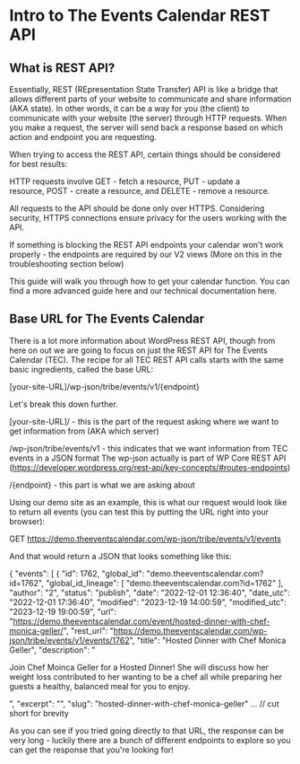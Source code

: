 # Intro to The Events Calendar REST API 
## What is REST API?

Essentially, REST (REpresentation State Transfer) API is like a bridge that allows different parts of your website to communicate and share information (AKA state). In other words, it can be a way for you (the client) to communicate with your website (the server) through HTTP requests. When you make a request, the server will send back a response based on which action and endpoint you are requesting.

When trying to access the REST API, certain things should be considered for best results:

HTTP requests involve GET - fetch a resource, PUT - update a resource, POST - create a resource, and DELETE - remove a resource. 

All requests to the API should be done only over HTTPS. Considering security, HTTPS connections ensure privacy for the users working with the API.

If something is blocking the REST API endpoints your calendar won't work properly - the endpoints are required by our V2 views (More on this in the troubleshooting section below)

This guide will walk you through how to get your calendar function. You can find a more advanced guide here and our technical documentation here.

## Base URL for The Events Calendar

There is a lot more information about WordPress REST API, though from here on out we are going to focus on just the REST API for The Events Calendar (TEC). The recipe for all TEC REST API calls starts with the same basic ingredients, called the base URL:

[your-site-URL]/wp-json/tribe/events/v1/{endpoint}

Let's break this down further.

[your-site-URL]/ - this is the part of the request asking where we want to get information from (AKA which server)

/wp-json/tribe/events/v1 - this indicates that we want information from TEC events in a JSON format
    The wp-json actually is part of WP Core REST API (https://developer.wordpress.org/rest-api/key-concepts/#routes-endpoints)

/{endpoint} - this part is what we are asking about

Using our demo site as an example, this is what our request would look like to return all events (you can test this by putting the URL right into your browser):

GET https://demo.theeventscalendar.com/wp-json/tribe/events/v1/events

And that would return a JSON that looks something like this:

{
"events": [
{
"id": 1762,
"global_id": "demo.theeventscalendar.com?id=1762",
"global_id_lineage": [
"demo.theeventscalendar.com?id=1762"
],
"author": "2",
"status": "publish",
"date": "2022-12-01 12:36:40",
"date_utc": "2022-12-01 17:36:40",
"modified": "2023-12-19 14:00:59",
"modified_utc": "2023-12-19 19:00:59",
"url": "https://demo.theeventscalendar.com/event/hosted-dinner-with-chef-monica-geller/",
"rest_url": "https://demo.theeventscalendar.com/wp-json/tribe/events/v1/events/1762",
"title": "Hosted Dinner with Chef Monica Geller",
"description": "<p>Join Chef Moinca Geller for a Hosted Dinner! She will discuss how her weight loss contributed to her wanting to be a chef all while preparing her guests a healthy, balanced meal for you to enjoy.</p>",
"excerpt": "",
"slug": "hosted-dinner-with-chef-monica-geller"
... // cut short for brevity

As you can see if you tried going directly to that URL, the response can be very long - luckily there are a bunch of different endpoints to explore so you can get the response that you're looking for!